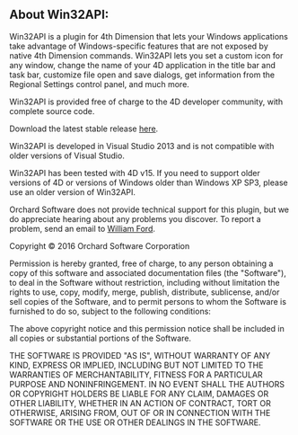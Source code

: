 ## About Win32API: ##

Win32API is a plugin for 4th Dimension that lets your Windows applications take advantage of Windows-specific features that are not exposed by native 4th Dimension commands. Win32API lets you set a custom icon for any window, change the name of your 4D application in the title bar and task bar, customize file open and save dialogs, get information from the Regional Settings control panel, and much more.

Win32API is provided free of charge to the 4D developer community, with complete source code. 

Download the latest stable release [here](https://github.com/OrchardSoftware/4D-Win32API/releases/latest).

Win32API is developed in Visual Studio 2013 and is not compatible with older versions of Visual Studio. 

Win32API has been tested with 4D v15. If you need to support older versions of 4D or versions of Windows older than Windows XP SP3, please use an older version of Win32API.

Orchard Software does not provide technical support for this plugin, but we do appreciate hearing about any problems you discover. To report a problem, send an email to [William Ford](mailto:wford@orchardsoft.com).

Copyright &copy; 2016 Orchard Software Corporation

Permission is hereby granted, free of charge, to any person obtaining a copy
of this software and associated documentation files (the "Software"), to deal
in the Software without restriction, including without limitation the rights
to use, copy, modify, merge, publish, distribute, sublicense, and/or sell
copies of the Software, and to permit persons to whom the Software is
furnished to do so, subject to the following conditions:

The above copyright notice and this permission notice shall be included in all
copies or substantial portions of the Software.

THE SOFTWARE IS PROVIDED "AS IS", WITHOUT WARRANTY OF ANY KIND, EXPRESS OR
IMPLIED, INCLUDING BUT NOT LIMITED TO THE WARRANTIES OF MERCHANTABILITY,
FITNESS FOR A PARTICULAR PURPOSE AND NONINFRINGEMENT. IN NO EVENT SHALL THE
AUTHORS OR COPYRIGHT HOLDERS BE LIABLE FOR ANY CLAIM, DAMAGES OR OTHER
LIABILITY, WHETHER IN AN ACTION OF CONTRACT, TORT OR OTHERWISE, ARISING FROM,
OUT OF OR IN CONNECTION WITH THE SOFTWARE OR THE USE OR OTHER DEALINGS IN THE
SOFTWARE.